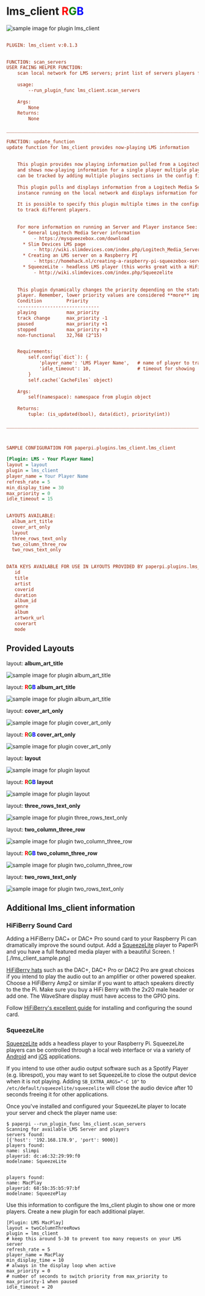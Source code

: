 # lms_client <font color="red">R</font><font color="green">G</font><font color="blue">B</font>

![sample image for plugin lms_client](./lms_client.layout-L-sample.png)
```ini
 
PLUGIN: lms_client v:0.1.3

 
FUNCTION: scan_servers
USER FACING HELPER FUNCTION:
    scan local network for LMS servers; print list of servers players for first server
    
    usage:
        --run_plugin_func lms_client.scan_servers
        
    Args:
        None
    Returns:
        None
    
___________________________________________________________________________
 
FUNCTION: update_function
update function for lms_client provides now-playing LMS information
    
    
    This plugin provides now playing information pulled from a Logitech Media Server 
    and shows now-playing information for a single player multiple players 
    can be tracked by adding multiple plugins sections in the config file
    
    This plugin pulls and displays information from a Logitech Media Server (LMS)
    instance running on the local network and displays information for a single player.
    
    It is possible to specify this plugin multiple times in the configuration file
    to track different players.
    
    
    For more information on running an Server and Player instance See:
      * General Logitech Media Server information
          - https://mysqueezebox.com/download
      * Slim Devices LMS page
          - http://wiki.slimdevices.com/index.php/Logitech_Media_Server
      * Creating an LMS server on a Raspberry PI
          - https://homehack.nl/creating-a-raspberry-pi-squeezebox-server/
      * SqueezeLite - headless LMS player (this works great with a HiFi Berry DAC+)
          - http://wiki.slimdevices.com/index.php/Squeezelite
      
    
    This plugin dynamically changes the priority depending on the status of the librespot
    player. Remember, lower priority values are considered **more** important
    Condition         Priority
    ------------------------------
    playing           max_priority
    track change      max_priority -1
    paused            max_priority +1
    stopped           max_priority +3
    non-functional    32,768 (2^15)


    Requirements:
        self.config(`dict`): {
            'player_name': 'LMS Player Name',   # name of player to track
            'idle_timeout': 10,                 # timeout for showing 'pause' screen 
        }
        self.cache(`CacheFiles` object)
            
    Args:
        self(namespace): namespace from plugin object
        
    Returns:
        tuple: (is_updated(bool), data(dict), priority(int))
    
___________________________________________________________________________
 
 

SAMPLE CONFIGURATION FOR paperpi.plugins.lms_client.lms_client

[Plugin: LMS - Your Player Name]
layout = layout
plugin = lms_client
player_name = Your Player Name
refresh_rate = 5
min_display_time = 30
max_priority = 0
idle_timeout = 15

 
LAYOUTS AVAILABLE:
  album_art_title
  cover_art_only
  layout
  three_rows_text_only
  two_column_three_row
  two_rows_text_only
 

DATA KEYS AVAILABLE FOR USE IN LAYOUTS PROVIDED BY paperpi.plugins.lms_client.lms_client:
   id
   title
   artist
   coverid
   duration
   album_id
   genre
   album
   artwork_url
   coverart
   mode
```

## Provided Layouts

layout: **album_art_title**

![sample image for plugin album_art_title](./lms_client.album_art_title-L-sample.png) 


layout: **<font color="red">R</font><font color="green">G</font><font color="blue">B</font> album_art_title**

![sample image for plugin album_art_title](./lms_client.album_art_title-RGB-sample.png) 


layout: **cover_art_only**

![sample image for plugin cover_art_only](./lms_client.cover_art_only-L-sample.png) 


layout: **<font color="red">R</font><font color="green">G</font><font color="blue">B</font> cover_art_only**

![sample image for plugin cover_art_only](./lms_client.cover_art_only-RGB-sample.png) 


layout: **layout**

![sample image for plugin layout](./lms_client.layout-L-sample.png) 


layout: **<font color="red">R</font><font color="green">G</font><font color="blue">B</font> layout**

![sample image for plugin layout](./lms_client.layout-RGB-sample.png) 


layout: **three_rows_text_only**

![sample image for plugin three_rows_text_only](./lms_client.three_rows_text_only-L-sample.png) 


layout: **two_column_three_row**

![sample image for plugin two_column_three_row](./lms_client.two_column_three_row-L-sample.png) 


layout: **<font color="red">R</font><font color="green">G</font><font color="blue">B</font> two_column_three_row**

![sample image for plugin two_column_three_row](./lms_client.two_column_three_row-RGB-sample.png) 


layout: **two_rows_text_only**

![sample image for plugin two_rows_text_only](./lms_client.two_rows_text_only-L-sample.png) 


## Additional lms_client information
### HiFiBerry Sound Card
Adding a HiFiBerry DAC+ or DAC+ Pro sound card to your Raspberry Pi can dramatically improve the sound output. Add a [SqueezeLite](#squeezelite) player to PaperPi and you have a full featured media player with a beautiful Screen.
![./lms_client_sample.png]

[HiFiBerry hats](https://www.hifiberry.com/shop/#boards) such as the DAC+, DAC+ Pro or DAC2 Pro are great choices if you intend to play the audio out to an amplifier or other powered speaker. Choose a HiFiBerry Amp2 or similar if you want to attach speakers directly to the the Pi. Make sure you buy a HiFi Berry with the 2x20 male header or add one. The WaveShare display must have access to the GPIO pins.

Follow [HiFiBerry's excellent guide](https://www.hifiberry.com/docs/software/configuring-linux-3-18-x/) for installing and configuring the sound card.


<a Name="squeezelite"></a>
### SqueezeLite
[SqueezeLite](http://wiki.slimdevices.com/index.php/Squeezelite) adds a headless player to your Raspberry Pi. SqueezeLite players can be controlled through a local web interface or via a variety of [Android](https://play.google.com/store/search?q=squeezebox) and [iOS](https://www.apple.com/nl/search/squeezebox?src=globalnav) applications. 

If you intend to use other audio output software such as a Spotify Player (e.g. librespot), you may want to set SqueezeLite to close the output device when it is not playing. Adding `SB_EXTRA_ARGS="-C 10"` to `/etc/default/squeezelite/squeezelite` will close the audio device after 10 seconds freeing it for other applications.

Once you've installed and configured your SqueezeLite player to locate your server and check the player name use:

```
$ paperpi --run_plugin_func lms_client.scan_servers
Scanning for available LMS Server and players
servers found:
[{'host': '192.168.178.9', 'port': 9000}]
players found:
name: slimpi
playerid: dc:a6:32:29:99:f0
modelname: SqueezeLite


players found:
name: MacPlay
playerid: 68:5b:35:b5:97:bf
modelname: SqueezePlay
```

Use this information to configure the lms_client plugin to show one or more players. Create a new plugin for each additional player.
```
[Plugin: LMS MacPlay]
layout = twoColumnThreeRows
plugin = lms_client
# keep this around 5-30 to prevent too many requests on your LMS server
refresh_rate = 5
player_name = MacPlay
min_display_time = 10
# always in the display loop when active
max_priority = 0
# number of seconds to switch priority from max_priority to max_priority-1 when paused
idle_timeout = 20
```

